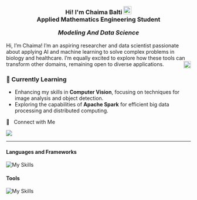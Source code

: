 

<h3 align="center"> Hi! I'm Chaima Balti <img src="https://i.giphy.com/media/v1.Y2lkPTc5MGI3NjExMXUxaTVkYXBtem1jcWszcWhha3VmNXMwbm1qMG5hZTNxZWo5dHBpayZlcD12MV9pbnRlcm5hbF9naWZfYnlfaWQmY3Q9cw/dbWVRCrTCoXJy8MzhE/giphy.gif" width="22px" alt="hi"><br>
Applied Mathematics Engineering Student            
  
_Modeling And Data Science_ </h3>




Hi, I’m Chaima! I’m an aspiring researcher and data scientist passionate about applying AI and machine learning to solve complex problems in biology and healthcare. I’m equally excited to explore how these tools can transform other domains, remaining open to diverse applications.
<img align='right' src='https://i.giphy.com/media/v1.Y2lkPTc5MGI3NjExcDB5Y283dThmYnYwcDIwNWY1M3JqNTRsaGlvdmI0cnFoMXI5aGhjNCZlcD12MV9pbnRlcm5hbF9naWZfYnlfaWQmY3Q9cw/j0HjChGV0J44KrrlGv/giphy.gif' width='20px'></a></h2>
### 🌱 Currently Learning  
- Enhancing my skills in **Computer Vision**, focusing on techniques for image analysis and object detection.  
- Exploring the capabilities of **Apache Spark** for efficient big data processing and distributed computing.

🤝 &nbsp; Connect with Me

[<img src="https://img.shields.io/badge/linkedin-%230077B5.svg?&style=for-the-badge&logo=linkedin&logoColor=white" />](https://www.linkedin.com/in/chaimabalti/)
<hr>

#### Languages and Frameworks
![My Skills](https://skillicons.dev/icons?i=python,r,matlab,cpp,pytorch,scikitlearn,tensorflow,opencv)

#### Tools 
![My Skills](https://skillicons.dev/icons?i=github,latex,vscode,anaconda)

